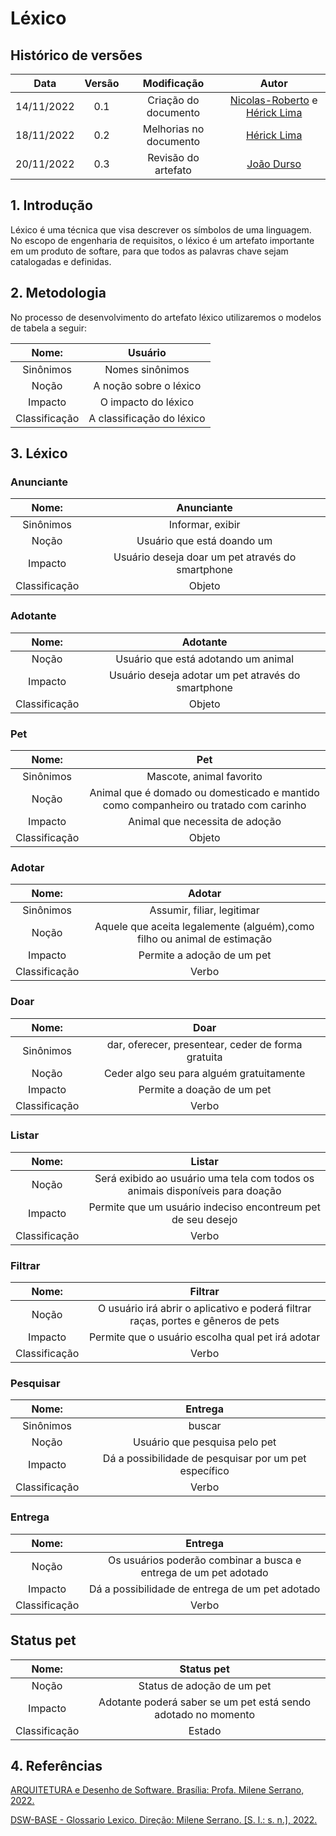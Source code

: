 # Léxico

## Histórico de versões

|    Data    | Versão |     Modificação      |                                                  Autor                                                  |
| :--------: | :----: | :------------------: | :-----------------------------------------------------------------------------------------------------: |
| 14/11/2022 |  0.1   | Criação do documento | [Nicolas-Roberto](https://github.com/Nicolas-Roberto) e [Hérick Lima](https://github.com/hericklima22) |
| 18/11/2022 |  0.2   | Melhorias no documento | [Hérick Lima](https://github.com/hericklima22) |
| 20/11/2022 | 0.3   | Revisão do artefato | [João Durso](https://github.com/jvsdurso)| 

## 1. Introdução

Léxico é uma técnica que visa descrever os símbolos de uma linguagem. No escopo de engenharia de requisitos, o léxico é um artefato importante em um produto de softare, para que todos as palavras chave sejam catalogadas e definidas.

## 2. Metodologia

No processo de desenvolvimento do artefato léxico utilizaremos o modelos de tabela a seguir:

|     Nome:     |          Usuário          |
| :-----------: | :-----------------------: |
|   Sinônimos   |      Nomes sinônimos      |
|     Noção     |  A noção sobre o léxico   |
|    Impacto    |    O impacto do léxico    |
| Classificação | A classificação do léxico |

## 3. Léxico

### Anunciante

|     Nome:     |                                     Anunciante                                  |
| :-----------: | :-----------------------------------------------------------------------------: |
|   Sinônimos   |                              Informar, exibir                                   |
|     Noção     |               Usuário que está doando um                                        |
|    Impacto    |           Usuário deseja doar um pet através do smartphone                      |
| Classificação |                                     Objeto                                      |

### Adotante

|     Nome:     |                                     Adotante                                   |
| :-----------: | :----------------------------------------------------------------------------: |
|     Noção     | Usuário que está adotando um animal                                            |
|    Impacto    |           Usuário deseja adotar um pet através do smartphone                   |
| Classificação |                                     Objeto                                     |

### Pet

|     Nome:     |                                         Pet                                          |
| :-----------: | :----------------------------------------------------------------------------------: |
|   Sinônimos   |                               Mascote, animal favorito                               |
|     Noção     | Animal que é domado ou domesticado e mantido como companheiro ou tratado com carinho |
|    Impacto    |                            Animal que necessita de adoção                            |
| Classificação |                                        Objeto                                        |

### Adotar

|     Nome:     |                         Adotar                                            |
| :-----------: | :-----------------------------------------------------------------------: |
|   Sinônimos   |               Assumir, filiar, legitimar                                  |
|     Noção     | Aquele que aceita legalemente (alguém),como filho ou animal de estimação  |
|    Impacto    |               Permite a adoção de um pet                                  |
| Classificação |                          Verbo                                            |

### Doar

|     Nome:     |                        Doar                        |
| :-----------: | :------------------------------------------------: |
|   Sinônimos   | dar, oferecer, presentear, ceder de forma gratuita |
|     Noção     |  Ceder algo seu para alguém gratuitamente          |
|    Impacto    |             Permite a doação de um pet             |
| Classificação |                       Verbo                        |

### Listar

|     Nome:     |                        Listar                                                    |
| :-----------: | :------------------------------------------------------------------------------: |
|     Noção     |  Será exibido ao usuário uma tela com todos os animais disponíveis para doação   |
|    Impacto    |             Permite que um usuário indeciso encontreum pet de seu desejo         |
| Classificação |                 Verbo                                                            |


### Filtrar

|     Nome:     |                        Filtrar                                                       |
| :-----------: | :----------------------------------------------------------------------------------: |
|     Noção     |  O usuário irá abrir o aplicativo e poderá filtrar raças, portes e gêneros de pets   |
|    Impacto    |             Permite que o usuário escolha qual pet irá adotar                        |
| Classificação |                 Verbo                                                                |


### Pesquisar

|     Nome:     |                        Entrega                            |
| :-----------: | :-------------------------------------------------------: |
|   Sinônimos   |                             buscar                        |
|     Noção     |  Usuário que pesquisa pelo pet                            |
|    Impacto    |     Dá a possibilidade de pesquisar por um pet específico |
| Classificação |                 Verbo                                     |

### Entrega

|     Nome:     |                        Entrega                                    |
| :-----------: | :---------------------------------------------------------------: |
|     Noção     |  Os usuários poderão combinar a busca e entrega de um pet adotado |
|    Impacto    |     Dá a possibilidade de entrega de um pet adotado               |
| Classificação |                 Verbo                                             |


## Status pet

|     Nome:     |                        Status pet                                 |
| :-----------: | :---------------------------------------------------------------: |
|     Noção     |  Status de adoção de um pet                                       |
|    Impacto    |     Adotante poderá saber se um pet está sendo adotado no momento |
| Classificação |                 Estado                                            |

## 4. Referências

[ARQUITETURA e Desenho de Software. Brasília: Profa. Milene Serrano, 2022.](https://aprender3.unb.br/pluginfile.php/2277111/mod_label/intro/Arquitetura%20e%20Desenho%20de%20software%20-%20Aula%20Projeto-DSW%20-%20Profa.%20Milene.pdf)

[DSW-BASE - Glossario Lexico. Direção: Milene Serrano. [S. l.: s. n.], 2022.](https://unbbr-my.sharepoint.com/personal/mileneserrano_unb_br/_layouts/15/stream.aspx?id=%2Fpersonal%2Fmileneserrano_unb_br%2FDocuments%2FArqDSW%20-%20V%C3%ADdeosOriginais%2F02g%20-%20VideoAula%20-%20DSW-Base%20-%20Glossario%20Lexico%2Emp4&ga=1)
